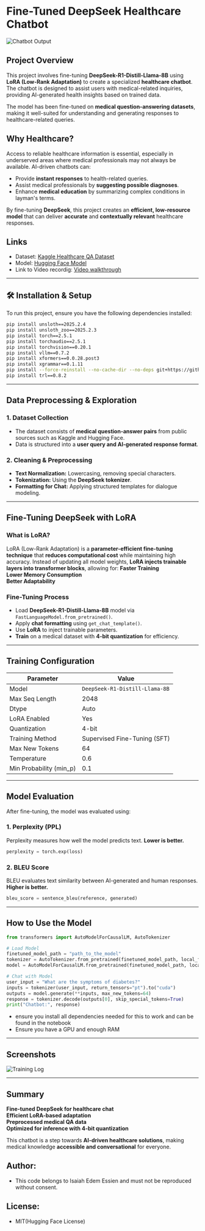 # Fine-Tuned DeepSeek Healthcare Chatbot

![Chatbot Output](images/chat.png)

## Project Overview
This project involves fine-tuning **DeepSeek-R1-Distill-Llama-8B** using **LoRA (Low-Rank Adaptation)** to create a specialized **healthcare chatbot**. The chatbot is designed to assist users with medical-related inquiries, providing AI-generated health insights based on trained data.

The model has been fine-tuned on **medical question-answering datasets**, making it well-suited for understanding and generating responses to healthcare-related queries.

##  Why Healthcare?
Access to reliable healthcare information is essential, especially in underserved areas where medical professionals may not always be available. AI-driven chatbots can:
- Provide **instant responses** to health-related queries.
- Assist medical professionals by **suggesting possible diagnoses**.
- Enhance **medical education** by summarizing complex conditions in layman's terms.

By fine-tuning **DeepSeek**, this project creates an **efficient, low-resource model** that can deliver **accurate** and **contextually relevant** healthcare responses.



## Links
- Dataset: [Kaggle Healthcare QA Dataset](https://huggingface.co/datasets/FreedomIntelligence/medical-o1-reasoning-SFT)  
- Model: [Hugging Face Model](https://huggingface.co/deepseek-ai/DeepSeek-R1-Distill-Llama-8B)
- Link to Video recordig: [Video walkthrough](https://youtu.be/ZehKvFSy8Mo)
---

## 🛠 Installation & Setup
To run this project, ensure you have the following dependencies installed:

```bash
pip install unsloth==2025.2.4
pip install unsloth_zoo==2025.2.3
pip install torch==2.5.1
pip install torchaudio==2.5.1
pip install torchvision==0.20.1
pip install vllm==0.7.2
pip install xformers==0.0.28.post3
pip install xgrammar==0.1.11
pip install --force-reinstall --no-cache-dir --no-deps git+https://github.com/unslothai/unsloth.git
pip install trl==0.8.2
```

---

##  Data Preprocessing & Exploration

### **1. Dataset Collection**
- The dataset consists of **medical question-answer pairs** from public sources such as Kaggle and Hugging Face.
- Data is structured into a **user query and AI-generated response format**.

### **2. Cleaning & Preprocessing**
- **Text Normalization:** Lowercasing, removing special characters.
- **Tokenization:** Using the **DeepSeek tokenizer**.
- **Formatting for Chat:** Applying structured templates for dialogue modeling.

---

## Fine-Tuning DeepSeek with LoRA
### **What is LoRA?**
LoRA (Low-Rank Adaptation) is a **parameter-efficient fine-tuning technique** that **reduces computational cost** while maintaining high accuracy. Instead of updating all model weights, **LoRA injects trainable layers into transformer blocks**, allowing for:
**Faster Training**  
**Lower Memory Consumption**  
**Better Adaptability**

### **Fine-Tuning Process**
- Load **DeepSeek-R1-Distill-Llama-8B** model via `FastLanguageModel.from_pretrained()`.
- Apply **chat formatting** using `get_chat_template()`.
- Use **LoRA** to inject trainable parameters.
- **Train** on a medical dataset with **4-bit quantization** for efficiency.

---

## Training Configuration
| Parameter | Value |
|-----------|--------|
| Model | `DeepSeek-R1-Distill-Llama-8B` |
| Max Seq Length | 2048 |
| Dtype | Auto |
| LoRA Enabled |  Yes |
| Quantization | 4-bit |
| Training Method | Supervised Fine-Tuning (SFT) |
| Max New Tokens | 64 |
| Temperature | 0.6 |
| Min Probability (min_p) | 0.1 |

---

## Model Evaluation
After fine-tuning, the model was evaluated using:

### **1. Perplexity (PPL)**
Perplexity measures how well the model predicts text. **Lower is better.**
```python
perplexity = torch.exp(loss)
```

### **2. BLEU Score**
BLEU evaluates text similarity between AI-generated and human responses. **Higher is better.**
```python
bleu_score = sentence_bleu(reference, generated)
```

---

##  How to Use the Model
```python
from transformers import AutoModelForCausalLM, AutoTokenizer

# Load Model
finetuned_model_path = "path_to_the_model"
tokenizer = AutoTokenizer.from_pretrained(finetuned_model_path, local_files_only=True)
model = AutoModelForCausalLM.from_pretrained(finetuned_model_path, local_files_only=True).to("cuda")

# Chat with Model
user_input = "What are the symptoms of diabetes?"
inputs = tokenizer(user_input, return_tensors="pt").to("cuda")
outputs = model.generate(**inputs, max_new_tokens=64)
response = tokenizer.decode(outputs[0], skip_special_tokens=True)
print("Chatbot:", response)
```
- ensure you install all dependencies needed for this to work and can be found in the notebook
- Ensure you have a GPU and enough RAM
---

## Screenshots
![Training Log](images/image.png)

---

## Summary
**Fine-tuned DeepSeek for healthcare chat**  
**Efficient LoRA-based adaptation**  
**Preprocessed medical QA data**  
**Optimized for inference with 4-bit quantization**  

This chatbot is a step towards **AI-driven healthcare solutions**, making medical knowledge **accessible and conversational** for everyone. 

## Author:
- This code belongs to Isaiah Edem Essien and must not be reproduced without consent.

## License:
- MIT(Hugging Face License)

